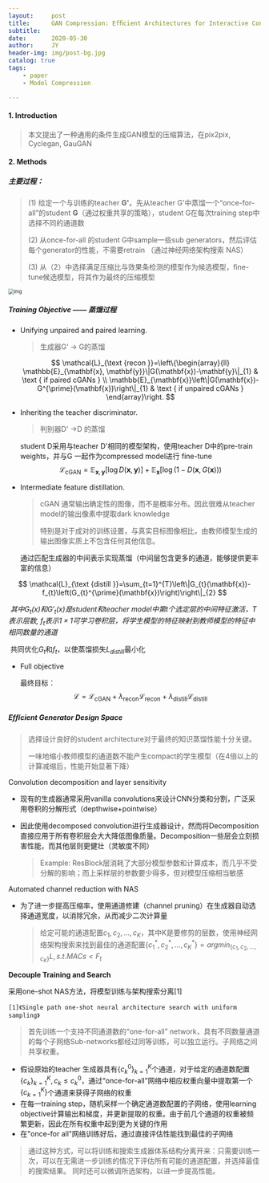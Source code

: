 ```yaml
---
layout:     post
title:      GAN Compression: Efﬁcient Architectures for Interactive Conditional GANs
subtitle:   
date:       2020-05-30
author:     JY
header-img: img/post-bg.jpg
catalog: true
tags:
    - paper
    - Model Compression

---
```


#### 1. Introduction

> 本文提出了一种通用的条件生成GAN模型的压缩算法，在pix2pix, Cyclegan, GauGAN

#### 2. Methods

##### **主要过程：**

> (1) 给定一个与训练的teacher **G'**。先从teacher G'中蒸馏一个“once-for-all”的student **G**（通过权重共享的策略），student G在每次training step中选择不同的通道数
>
> (2) 从once-for-all 的student G中sample一些sub generators，然后评估每个generator的性能，不需要retrain （通过神经网络架构搜索 NAS）
>
> (3) 从（2）中选择满足压缩比与效果条检测的模型作为候选模型，fine-tune候选模型，将其作为最终的压缩模型

<img src="https://github.com/ZJU-CVs/zju-cvs.github.io/raw/master/img/picture/GAN_compress.png" alt="img" style="zoom:67%;" /> 



##### Training Objective —— 蒸馏过程

- Unifying unpaired and paired learning.

  > 生成器G‘ -> G的蒸馏

  $$
  \mathcal{L}_{\text {recon }}=\left\{\begin{array}{ll}
  \mathbb{E}_{\mathbf{x}, \mathbf{y}}\|G(\mathbf{x})-\mathbf{y}\|_{1} & \text { if paired cGANs } \\
  \mathbb{E}_{\mathbf{x}}\left\|G(\mathbf{x})-G^{\prime}(\mathbf{x})\right\|_{1} & \text { if unpaired cGANs }
  \end{array}\right.
  $$



- Inheriting the teacher discriminator.

  > 判别器D' ->D 的蒸馏

  student D采用与teacher D'相同的模型架构，使用teacher D中的pre-train weights，并与G 一起作为compressed model进行 fine-tune
  $$
  \mathcal{L}_{\mathrm{cGAN}}=\mathbb{E}_{\mathbf{x}, \mathbf{y}}[\log D(\mathbf{x}, \mathbf{y})]+\mathbb{E}_{\mathbf{x}}[\log (1-D(\mathbf{x}, G(\mathbf{x})))
  $$



- Intermediate feature distillation.

  > cGAN 通常输出确定性的图像，而不是概率分布。因此很难从teacher model的输出像素中提取dark knowledge
  >
  > 特别是对于成对的训练设置，与真实目标图像相比，由教师模型生成的输出图像实质上不包含任何其他信息。

  通过匹配生成器的中间表示实现蒸馏（中间层包含更多的通道，能够提供更丰富的信息）

$$
\mathcal{L}_{\text {distill }}=\sum_{t=1}^{T}\left\|G_{t}(\mathbf{x})-f_{t}\left(G_{t}^{\prime}(\mathbf{x})\right)\right\|_{2}
$$

​		*其中$G_t(x)$和$G'_t(x)$是student和teacher model中第t个选定层的中间特征激活，$T$表示层数, $f_t$表示$1\times1$可学习卷积层，将学生模型的特征映射到教师模型的特征中相同数量的通道*

​		共同优化$G_t$和$f_t$，以使蒸馏损失$L_{distill}$最小化



- Full objective

  最终目标：
  $$
  \mathcal{L}=\mathcal{L}_{\mathrm{cGAN}}+\lambda_{\mathrm{recon}} \mathcal{L}_{\mathrm{recon}}+\lambda_{\mathrm{distill}} \mathcal{L}_{\mathrm{distill}}
  $$



##### Efﬁcient Generator Design Space

> 选择设计良好的student architecture对于最终的知识蒸馏性能十分关键。
>
> 一味地缩小教师模型的通道数不能产生compact的学生模型（在4倍以上的计算减缩后，性能开始显著下降）



Convolution decomposition and layer sensitivity

- 现有的生成器通常采用vanilla convolutions来设计CNN分类和分割，广泛采用卷积的分解形式（depthwise+pointwise）

- 因此使用decomposed convolution进行生成器设计，然而将Decomposition直接应用于所有卷积层会大大降低图像质量。Decomposition一些层会立刻损害性能，而其他层则更健壮（灵敏度不同）

  > Example: ResBlock层消耗了大部分模型参数和计算成本，而几乎不受分解的影响；而上采样层的参数要少得多，但对模型压缩相当敏感

  

Automated channel reduction with NAS

- 为了进一步提高压缩率，使用通道修建（channel pruning）在生成器自动选择通道宽度，以消除冗余，从而减少二次计算量

  > 给定可能的通道配置${c_1,c_2,...,c_K}$，其中K是要修剪的层数，使用神经网络架构搜索来找到最佳的通道配置$\{c_1^*,c_2^*,...,c_K^*\}=argmin_{\{c_1,c_2,...,c_K\}}L, s.t.MACs<F_t$



**Decouple Training and Search**

采用one-shot NAS方法，将模型训练与架构搜索分离[1]

```
[1]《Single path one-shot neural architecture search with uniform sampling》
```



> 首先训练一个支持不同通道数的“one-for-all” network，具有不同数量通道的每个子网络Sub-networks都经过同等训练，可以独立运行。子网络之间共享权重。

- 假设原始的teacher 生成器具有$\{c_k^0\}^K_{k=1}$个通道，对于给定的通道数配置$\{c_k\}^K_{k=1},c_k\leq c_k^0$，通过“once-for-all”网络中相应权重向量中提取第一个$\{c_{k=1}^K\}$个通道来获得子网络的权重
- 在每一training step，随机采样一个确定通道数配置的子网络，使用learning objective计算输出和梯度，并更新提取的权重。由于前几个通道的权重被频繁更新，因此在所有权重中起到更为关键的作用
- 在"once-for all"网络训练好后，通过直接评估性能找到最佳的子网络

> 通过这种方式，可以将训练和搜索生成器体系结构分离开来：只需要训练一次，可以在无需进一步训练的情况下评估所有可能的通道配置，并选择最佳的搜索结果。 同时还可以微调所选架构，以进一步提高性能。